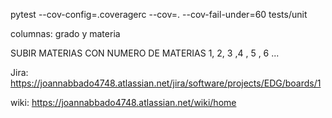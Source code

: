 pytest --cov-config=.coveragerc --cov=. --cov-fail-under=60 tests/unit


columnas: grado y materia

SUBIR MATERIAS CON NUMERO DE MATERIAS 1, 2, 3 ,4 , 5 , 6 ...



Jira: https://joannabbado4748.atlassian.net/jira/software/projects/EDG/boards/1

wiki: https://joannabbado4748.atlassian.net/wiki/home
